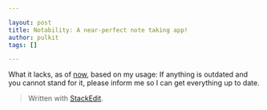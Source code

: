 ```yaml
---

layout: post
title: Notability: A near-perfect note taking app!
author: pulkit
tags: []

---
```


What it lacks, as of <u>now</u>, based on my usage:
If anything is outdated and you cannot stand for it, please inform me so I can get everything up to date.

> Written with [StackEdit](https://stackedit.io/).
<!--stackedit_data:
eyJoaXN0b3J5IjpbMTcyMjI2NzI0Nl19
-->